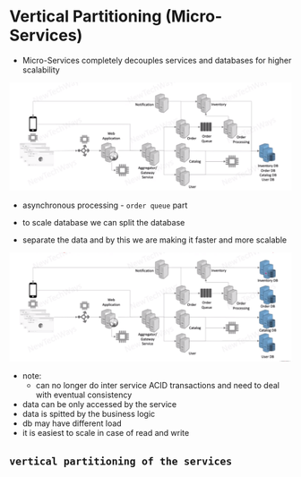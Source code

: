 # Vertical Partitioning (Micro-Services)

- Micro-Services completely decouples services and databases for higher scalability

![Alt text](image-16.png)

- asynchronous processing - `order queue` part


- to scale database we can split the database
- separate the data and by this we are making it faster and more scalable




![Alt text](image-17.png)

- note:
  - can no longer do inter service ACID transactions and need to deal with eventual consistency
- data can be only accessed by the service
- data is spitted by the business logic
- db  may have different load
- it is easiest to scale in case of read and write



## `vertical partitioning of the services`
